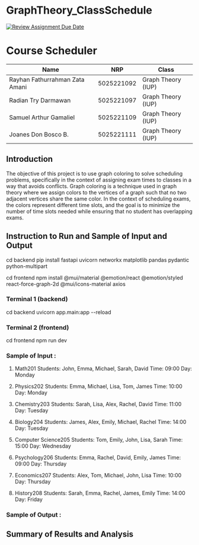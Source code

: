 # GraphTheory_ClassSchedule

[![Review Assignment Due Date](https://classroom.github.com/assets/deadline-readme-button-22041afd0340ce965d47ae6ef1cefeee28c7c493a6346c4f15d667ab976d596c.svg)](https://classroom.github.com/a/0_yE0bFY)

# Course Scheduler #

| Name           | NRP        | Class    |
| ---            | ---        | ----------|
| Rayhan Fathurrahman Zata Amani | 5025221092 | Graph Theory (IUP) |
| Radian Try Darmawan | 5025221097 | Graph Theory (IUP) |
| Samuel Arthur Gamaliel | 5025221109 | Graph Theory (IUP) |
| Joanes Don Bosco B.| 5025221111 | Graph Theory (IUP) |

## Introduction ##
The objective of this project is to use graph coloring to solve scheduling problems, specifically in the context of assigning exam times to classes in a way that avoids conflicts. Graph coloring is a technique used in graph theory where we assign colors to the vertices of a graph such that no two adjacent vertices share the same color. In the context of scheduling exams, the colors represent different time slots, and the goal is to minimize the number of time slots needed while ensuring that no student has overlapping exams.

## Instruction to Run and Sample of Input and Output ##
cd backend
pip install fastapi uvicorn networkx matplotlib pandas pydantic python-multipart

cd frontend
npm install @mui/material @emotion/react @emotion/styled react-force-graph-2d @mui/icons-material axios

### Terminal 1 (backend)
cd backend
uvicorn app.main:app --reload

### Terminal 2 (frontend)
cd frontend
npm run dev

### Sample of Input : 
1. Math201
Students: John, Emma, Michael, Sarah, David
Time: 09:00
Day: Monday

2. Physics202
Students: Emma, Michael, Lisa, Tom, James
Time: 10:00
Day: Monday

3. Chemistry203
Students: Sarah, Lisa, Alex, Rachel, David
Time: 11:00
Day: Tuesday

4. Biology204
Students: James, Alex, Emily, Michael, Rachel
Time: 14:00
Day: Tuesday

5. Computer Science205
Students: Tom, Emily, John, Lisa, Sarah
Time: 15:00
Day: Wednesday

6. Psychology206
Students: Emma, Rachel, David, Emily, James
Time: 09:00
Day: Thursday

7. Economics207
Students: Alex, Tom, Michael, John, Lisa
Time: 10:00
Day: Thursday

8. History208
Students: Sarah, Emma, Rachel, James, Emily
Time: 14:00
Day: Friday

### Sample of Output :



## Summary of Results and Analysis ##

